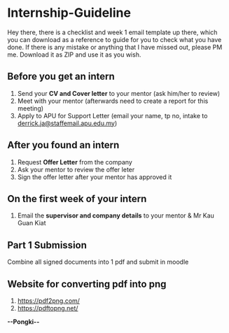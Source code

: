 # Internship-Guideline
Hey there, there is a checklist and week 1 email template up there, which you can download as a reference to guide for you to check what you have done. If there is any mistake or anything that I have missed out, please PM me. Download it as ZIP and use it as you wish.

## Before you get an intern 
1. Send your **CV and Cover letter** to your mentor (ask him/her to review)
2. Meet with your mentor (afterwards need to create a report for this meeting)
3. Apply to APU for Support Letter (email your name, tp no, intake to derrick.ja@staffemail.apu.edu.my)


## After you found an intern
1. Request **Offer Letter** from the company
2. Ask your mentor to review the offer leter 
3. Sign the offer letter after your mentor has approved it

## On the first week of your intern
1. Email the **supervisor and company details** to your mentor & Mr Kau Guan Kiat 


## Part 1 Submission
Combine all signed documents into 1 pdf and submit in moodle


## Website for converting pdf into png
1. https://pdf2png.com/
2. https://pdftopng.net/


**--Pongki--**
